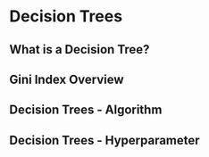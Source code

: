 # Decision Trees

## What is a Decision Tree?

## Gini Index Overview

## Decision Trees - Algorithm

## Decision Trees - Hyperparameter
